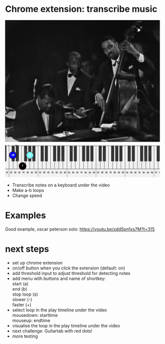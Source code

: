 # Chrome extension: transcribe music

![Screenshot](assets/screenshot.png)

- Transcribe notes on a keyboard under the video 
- Make a-b loops
- Change speed

# Examples

Good example, oscar peterson solo:
https://youtu.be/xdd5pn1xs7M?t=315

# next steps

- set up chrome extension
- on/off button when you click the extension (default: on)
- add threshold input to adjust threshold for detecting notes  
- add menu with buttons and name of shortkey:  
start (a)  
end (b)  
stop loop (s)  
slower (-)  
faster (+)  
- select loop in the play timeline under the video  
mousedown: starttime  
mouseup: endtime  
- visualise the loop in the play timeline under the video  
- next challenge: Guitartab with red dots!
- more testing  
